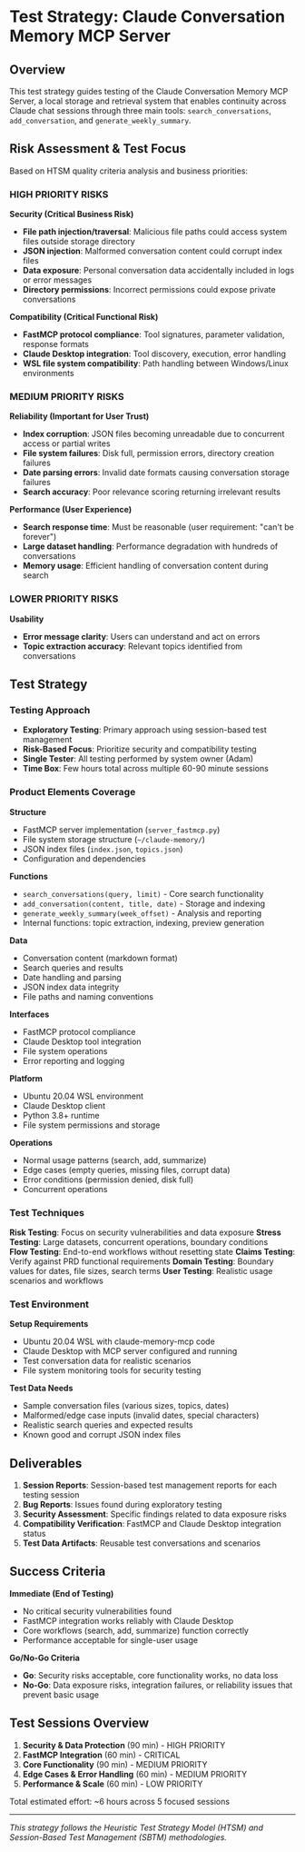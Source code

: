 # Test Strategy: Claude Conversation Memory MCP Server

## Overview

This test strategy guides testing of the Claude Conversation Memory MCP Server, a local storage and retrieval system that enables continuity across Claude chat sessions through three main tools: `search_conversations`, `add_conversation`, and `generate_weekly_summary`.

## Risk Assessment & Test Focus

Based on HTSM quality criteria analysis and business priorities:

### HIGH PRIORITY RISKS

**Security (Critical Business Risk)**
- **File path injection/traversal**: Malicious file paths could access system files outside storage directory
- **JSON injection**: Malformed conversation content could corrupt index files
- **Data exposure**: Personal conversation data accidentally included in logs or error messages
- **Directory permissions**: Incorrect permissions could expose private conversations

**Compatibility (Critical Functional Risk)**
- **FastMCP protocol compliance**: Tool signatures, parameter validation, response formats
- **Claude Desktop integration**: Tool discovery, execution, error handling
- **WSL file system compatibility**: Path handling between Windows/Linux environments

### MEDIUM PRIORITY RISKS

**Reliability (Important for User Trust)**
- **Index corruption**: JSON files becoming unreadable due to concurrent access or partial writes
- **File system failures**: Disk full, permission errors, directory creation failures
- **Date parsing errors**: Invalid date formats causing conversation storage failures
- **Search accuracy**: Poor relevance scoring returning irrelevant results

**Performance (User Experience)**
- **Search response time**: Must be reasonable (user requirement: "can't be forever")
- **Large dataset handling**: Performance degradation with hundreds of conversations
- **Memory usage**: Efficient handling of conversation content during search

### LOWER PRIORITY RISKS

**Usability**
- **Error message clarity**: Users can understand and act on errors
- **Topic extraction accuracy**: Relevant topics identified from conversations

## Test Strategy

### Testing Approach
- **Exploratory Testing**: Primary approach using session-based test management
- **Risk-Based Focus**: Prioritize security and compatibility testing
- **Single Tester**: All testing performed by system owner (Adam)
- **Time Box**: Few hours total across multiple 60-90 minute sessions

### Product Elements Coverage

**Structure**
- FastMCP server implementation (`server_fastmcp.py`)
- File system storage structure (`~/claude-memory/`)
- JSON index files (`index.json`, `topics.json`)
- Configuration and dependencies

**Functions**  
- `search_conversations(query, limit)` - Core search functionality
- `add_conversation(content, title, date)` - Storage and indexing
- `generate_weekly_summary(week_offset)` - Analysis and reporting
- Internal functions: topic extraction, indexing, preview generation

**Data**
- Conversation content (markdown format)
- Search queries and results
- Date handling and parsing
- JSON index data integrity
- File paths and naming conventions

**Interfaces**
- FastMCP protocol compliance
- Claude Desktop tool integration
- File system operations
- Error reporting and logging

**Platform**
- Ubuntu 20.04 WSL environment
- Claude Desktop client
- Python 3.8+ runtime
- File system permissions and storage

**Operations**
- Normal usage patterns (search, add, summarize)
- Edge cases (empty queries, missing files, corrupt data)
- Error conditions (permission denied, disk full)
- Concurrent operations

### Test Techniques

**Risk Testing**: Focus on security vulnerabilities and data exposure
**Stress Testing**: Large datasets, concurrent operations, boundary conditions  
**Flow Testing**: End-to-end workflows without resetting state
**Claims Testing**: Verify against PRD functional requirements
**Domain Testing**: Boundary values for dates, file sizes, search terms
**User Testing**: Realistic usage scenarios and workflows

### Test Environment

**Setup Requirements**
- Ubuntu 20.04 WSL with claude-memory-mcp code
- Claude Desktop with MCP server configured and running
- Test conversation data for realistic scenarios
- File system monitoring tools for security testing

**Test Data Needs**
- Sample conversation files (various sizes, topics, dates)
- Malformed/edge case inputs (invalid dates, special characters)
- Realistic search queries and expected results
- Known good and corrupt JSON index files

## Deliverables

1. **Session Reports**: Session-based test management reports for each testing session
2. **Bug Reports**: Issues found during exploratory testing
3. **Security Assessment**: Specific findings related to data exposure risks
4. **Compatibility Verification**: FastMCP and Claude Desktop integration status
5. **Test Data Artifacts**: Reusable test conversations and scenarios

## Success Criteria

**Immediate (End of Testing)**
- No critical security vulnerabilities found
- FastMCP integration works reliably with Claude Desktop
- Core workflows (search, add, summarize) function correctly
- Performance acceptable for single-user usage

**Go/No-Go Criteria**
- **Go**: Security risks acceptable, core functionality works, no data loss
- **No-Go**: Data exposure risks, integration failures, or reliability issues that prevent basic usage

## Test Sessions Overview

1. **Security & Data Protection** (90 min) - HIGH PRIORITY
2. **FastMCP Integration** (60 min) - CRITICAL  
3. **Core Functionality** (90 min) - MEDIUM PRIORITY
4. **Edge Cases & Error Handling** (60 min) - MEDIUM PRIORITY
5. **Performance & Scale** (60 min) - LOW PRIORITY

Total estimated effort: ~6 hours across 5 focused sessions

---

*This strategy follows the Heuristic Test Strategy Model (HTSM) and Session-Based Test Management (SBTM) methodologies.*
